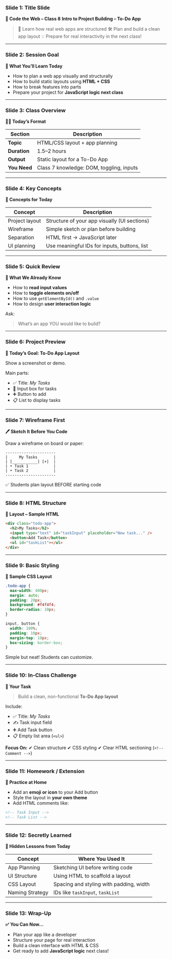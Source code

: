 ### **Slide 1: Title Slide**

**🏫 Code the Web – Class 8**
**Intro to Project Building – To-Do App**

> 🎯 Learn how real web apps are structured
> 🛠 Plan and build a clean app layout
> 💡 Prepare for real interactivity in the next class!

---

### **Slide 2: Session Goal**

**🎯 What You’ll Learn Today**

* How to plan a web app visually and structurally
* How to build static layouts using **HTML + CSS**
* How to break features into parts
* Prepare your project for **JavaScript logic next class**

---

### **Slide 3: Class Overview**

**🧑‍🏫 Today’s Format**

| Section      | Description                              |
| ------------ | ---------------------------------------- |
| **Topic**    | HTML/CSS layout + app planning           |
| **Duration** | 1.5–2 hours                              |
| **Output**   | Static layout for a To-Do App            |
| **You Need** | Class 7 knowledge: DOM, toggling, inputs |

---

### **Slide 4: Key Concepts**

**📖 Concepts for Today**

| Concept        | Description                                  |
| -------------- | -------------------------------------------- |
| Project layout | Structure of your app visually (UI sections) |
| Wireframe      | Simple sketch or plan before building        |
| Separation     | HTML first → JavaScript later                |
| UI planning    | Use meaningful IDs for inputs, buttons, list |

---

### **Slide 5: Quick Review**

**🔁 What We Already Know**

* How to **read input values**
* How to **toggle elements on/off**
* How to use `getElementById()` and `.value`
* How to design **user interaction logic**

Ask:

> What’s an app YOU would like to build?

---

### **Slide 6: Project Preview**

**🧭 Today’s Goal: To-Do App Layout**

Show a screenshot or demo.

Main parts:

* ✅ Title: *My Tasks*
* 📝 Input box for tasks
* ➕ Button to add
* 📋 List to display tasks

---

### **Slide 7: Wireframe First**

**🖊 Sketch It Before You Code**

Draw a wireframe on board or paper:

```
----------------------
|     My Tasks       |
| [___________] [+]  |
| • Task 1           |
| • Task 2           |
----------------------
```

✅ Students plan layout BEFORE starting code

---

### **Slide 8: HTML Structure**

**🧱 Layout – Sample HTML**

```html
<div class="todo-app">
  <h2>My Tasks</h2>
  <input type="text" id="taskInput" placeholder="New task..." />
  <button>Add Task</button>
  <ul id="taskList"></ul>
</div>
```

---

### **Slide 9: Basic Styling**

**🎨 Sample CSS Layout**

```css
.todo-app {
  max-width: 400px;
  margin: auto;
  padding: 20px;
  background: #f4f4f4;
  border-radius: 10px;
}

input, button {
  width: 100%;
  padding: 10px;
  margin-top: 10px;
  box-sizing: border-box;
}
```

Simple but neat! Students can customize.

---

### **Slide 10: In-Class Challenge**

**🧪 Your Task**

> Build a clean, non-functional **To-Do App layout**

Include:

* ✅ Title: *My Tasks*
* ✍️ Task input field
* ➕ Add Task button
* 📋 Empty list area (`<ul>`)

**Focus On:**
✔ Clean structure
✔ CSS styling
✔ Clear HTML sectioning (`<!-- Comment -->`)

---

### **Slide 11: Homework / Extension**

**📝 Practice at Home**

* Add an **emoji or icon** to your Add button
* Style the layout in **your own theme**
* Add HTML comments like:

```html
<!-- Task Input -->
<!-- Task List -->
```

---

### **Slide 12: Secretly Learned**

**🧠 Hidden Lessons from Today**

| Concept         | Where You Used It                       |
| --------------- | --------------------------------------- |
| App Planning    | Sketching UI before writing code        |
| UI Structure    | Using HTML to scaffold a layout         |
| CSS Layout      | Spacing and styling with padding, width |
| Naming Strategy | IDs like `taskInput`, `taskList`        |

---

### **Slide 13: Wrap-Up**

**✅ You Can Now\...**

* Plan your app like a developer
* Structure your page for real interaction
* Build a clean interface with HTML & CSS
* Get ready to add **JavaScript logic** next class!